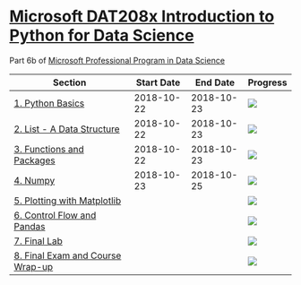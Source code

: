 # [Microsoft DAT208x Introduction to Python for Data Science](https://courses.edx.org/courses/course-v1:Microsoft+DAT208x+3T2018/course/#block-v1:Microsoft+DAT208x+3T2018+type@chapter+block@0f10a306d95945e886626db797e4b2f5)

Part 6b of [Microsoft Professional Program in Data Science](https://www.edx.org/microsoft-professional-program-data-science)

| Section | Start Date | End Date | Progress |
|---------|------------|----------|----------|
| [1. Python Basics](1-python-basics.md) | 2018-10-22 | 2018-10-23 | ![](http://progressed.io/bar/100) |
| [2. List - A Data Structure](2-list-a-data-structure) | 2018-10-22 | 2018-10-23 | ![](http://progressed.io/bar/100) |
| [3. Functions and Packages](3-functions-and-packages) | 2018-10-22 | 2018-10-23 | ![](http://progressed.io/bar/100) |
| [4. Numpy](4-numpy) | 2018-10-23 | 2018-10-25 | ![](http://progressed.io/bar/100) |
| [5. Plotting with Matplotlib](5-plotting-with-matplotlib) |  |  | ![](http://progressed.io/bar/0) |
| [6. Control Flow and Pandas](6-control-flow-and-pandas) |  |  | ![](http://progressed.io/bar/0) |
| [7. Final Lab](7-final-lab) |  |  | ![](http://progressed.io/bar/0) |
| [8. Final Exam and Course Wrap-up](8-final-exam-and-course-wrap-up) |  |  | ![](http://progressed.io/bar/0) |
